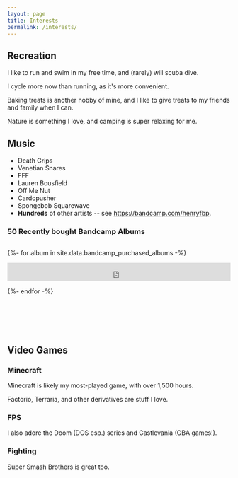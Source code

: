 ```yaml
---
layout: page
title: Interests
permalink: /interests/
---
```


<!--<script src="/static/js/bandcamp.js"> JK, CORS prevents me from working. ;_;_-->

## Recreation

I like to run and swim in my free time, and (rarely) will scuba dive.

I cycle more now than running, as it's more convenient.

Baking treats is another hobby of mine, and I like to give treats to my friends and family when I can.

Nature is something I love, and camping is super relaxing for me.

## Music

- Death Grips
- Venetian Snares
- FFF
- Lauren Bousfield
- Off Me Nut
- Cardopusher
- Spongebob Squarewave
- **Hundreds** of other artists -- see <https://bandcamp.com/henryfbp>.

### 50 Recently bought Bandcamp Albums

<!-- asdf -->
<div style="height: 200px; overflow: auto;">

{%- for album in site.data.bandcamp_purchased_albums -%}
    
<iframe style="border: 0; width: 100%; height: 42px;" src="https://bandcamp.com/EmbeddedPlayer/album={{ album.id }}/size=small/bgcol=ffffff/linkcol=0687f5/transparent=true/" seamless><a href="{{ album.item_url | escape }}">{{ album.title | escape }}</a></iframe>

{%- endfor -%}

</div>

## Video Games

### Minecraft 

Minecraft is likely my most-played game, with over 1,500 hours.

Factorio, Terraria, and other derivatives are stuff I love.

### FPS

I also adore the Doom (DOS esp.) series and Castlevania (GBA games!).

### Fighting

Super Smash Brothers is great too.